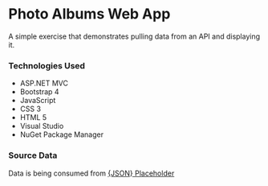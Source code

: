 # Photo Albums Web App
A simple exercise that demonstrates pulling data from an API and displaying it.
### Technologies Used
- ASP.NET MVC
- Bootstrap 4
- JavaScript
- CSS 3
- HTML 5
- Visual Studio
- NuGet Package Manager
### Source Data
Data is being consumed from [{JSON} Placeholder](https://jsonplaceholder.typicode.com/)
